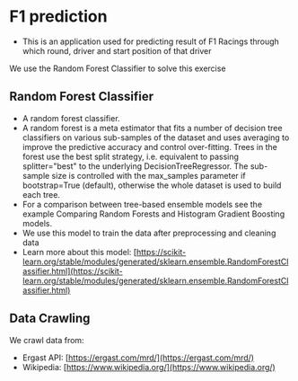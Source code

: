 # F1 prediction
- This is an application used for predicting result of F1 Racings through which round, driver and start position of that driver

We use the Random Forest Classifier to solve this exercise


## Random Forest Classifier
- A random forest classifier.
- A random forest is a meta estimator that fits a number of decision tree classifiers on various sub-samples of the dataset and uses averaging to improve the predictive accuracy and control over-fitting. Trees in the forest use the best split strategy, i.e. equivalent to passing splitter="best" to the underlying DecisionTreeRegressor. The sub-sample size is controlled with the max_samples parameter if bootstrap=True (default), otherwise the whole dataset is used to build each tree.
- For a comparison between tree-based ensemble models see the example Comparing Random Forests and Histogram Gradient Boosting models.
- We use this model to train the data after preprocessing and cleaning data
- Learn more about this model: [https://scikit-learn.org/stable/modules/generated/sklearn.ensemble.RandomForestClassifier.html](https://scikit-learn.org/stable/modules/generated/sklearn.ensemble.RandomForestClassifier.html)


## Data Crawling
We crawl data from:
- Ergast API: [https://ergast.com/mrd/](https://ergast.com/mrd/)
- Wikipedia: [https://www.wikipedia.org/](https://www.wikipedia.org/)
